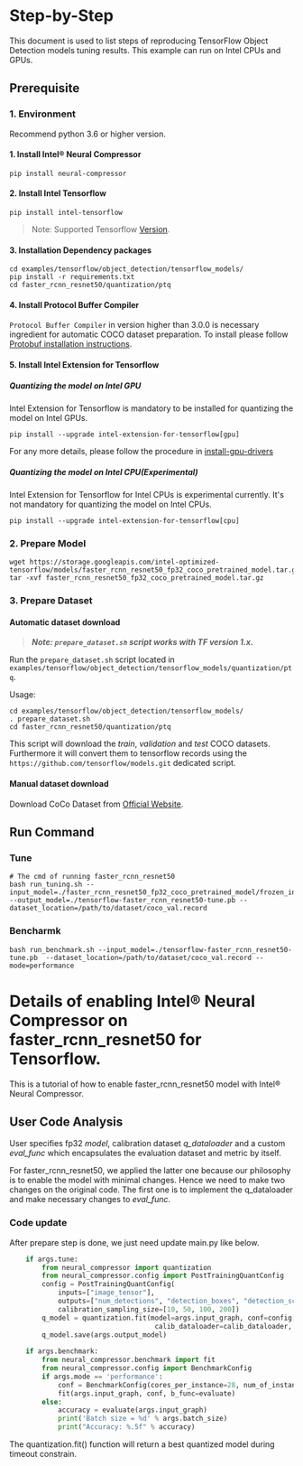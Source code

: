 Step-by-Step
============

This document is used to list steps of reproducing TensorFlow Object Detection models tuning results. This example can run on Intel CPUs and GPUs.

## Prerequisite


### 1. Environment
Recommend python 3.6 or higher version.

#### 1. Install Intel® Neural Compressor
```shell
pip install neural-compressor
```

#### 2. Install Intel Tensorflow
```shell
pip install intel-tensorflow
```
> Note: Supported Tensorflow [Version](../../../../../../README.md#supported-frameworks).

#### 3. Installation Dependency packages
```shell
cd examples/tensorflow/object_detection/tensorflow_models/
pip install -r requirements.txt
cd faster_rcnn_resnet50/quantization/ptq
```

#### 4. Install Protocol Buffer Compiler

`Protocol Buffer Compiler` in version higher than 3.0.0 is necessary ingredient for automatic COCO dataset preparation. To install please follow
[Protobuf installation instructions](https://grpc.io/docs/protoc-installation/#install-using-a-package-manager).

#### 5. Install Intel Extension for Tensorflow

##### Quantizing the model on Intel GPU
Intel Extension for Tensorflow is mandatory to be installed for quantizing the model on Intel GPUs.

```shell
pip install --upgrade intel-extension-for-tensorflow[gpu]
```
For any more details, please follow the procedure in [install-gpu-drivers](https://github.com/intel-innersource/frameworks.ai.infrastructure.intel-extension-for-tensorflow.intel-extension-for-tensorflow/blob/master/docs/install/install_for_gpu.md#install-gpu-drivers)

##### Quantizing the model on Intel CPU(Experimental)
Intel Extension for Tensorflow for Intel CPUs is experimental currently. It's not mandatory for quantizing the model on Intel CPUs.

```shell
pip install --upgrade intel-extension-for-tensorflow[cpu]
```

### 2. Prepare Model

```shell
wget https://storage.googleapis.com/intel-optimized-tensorflow/models/faster_rcnn_resnet50_fp32_coco_pretrained_model.tar.gz
tar -xvf faster_rcnn_resnet50_fp32_coco_pretrained_model.tar.gz
```

### 3. Prepare Dataset

#### Automatic dataset download

> **_Note: `prepare_dataset.sh` script works with TF version 1.x._**

Run the `prepare_dataset.sh` script located in `examples/tensorflow/object_detection/tensorflow_models/quantization/ptq`.

Usage:
```shell
cd examples/tensorflow/object_detection/tensorflow_models/
. prepare_dataset.sh
cd faster_rcnn_resnet50/quantization/ptq
```

This script will download the *train*, *validation* and *test* COCO datasets. Furthermore it will convert them to
tensorflow records using the `https://github.com/tensorflow/models.git` dedicated script.

#### Manual dataset download
Download CoCo Dataset from [Official Website](https://cocodataset.org/#download).


## Run Command

### Tune
  
  ```shell
  # The cmd of running faster_rcnn_resnet50
  bash run_tuning.sh --input_model=./faster_rcnn_resnet50_fp32_coco_pretrained_model/frozen_inference_graph.pb --output_model=./tensorflow-faster_rcnn_resnet50-tune.pb --dataset_location=/path/to/dataset/coco_val.record
  ```

### Bencharmk
  ```shell
  bash run_benchmark.sh --input_model=./tensorflow-faster_rcnn_resnet50-tune.pb  --dataset_location=/path/to/dataset/coco_val.record --mode=performance
  ```

Details of enabling Intel® Neural Compressor on faster_rcnn_resnet50 for Tensorflow.
=========================

This is a tutorial of how to enable faster_rcnn_resnet50 model with Intel® Neural Compressor.
## User Code Analysis
User specifies fp32 *model*, calibration dataset *q_dataloader* and a custom *eval_func* which encapsulates the evaluation dataset and metric by itself.

For faster_rcnn_resnet50, we applied the latter one because our philosophy is to enable the model with minimal changes. Hence we need to make two changes on the original code. The first one is to implement the q_dataloader and make necessary changes to *eval_func*.

### Code update

After prepare step is done, we just need update main.py like below.
```python
    if args.tune:
        from neural_compressor import quantization
        from neural_compressor.config import PostTrainingQuantConfig
        config = PostTrainingQuantConfig(
            inputs=["image_tensor"],
            outputs=["num_detections", "detection_boxes", "detection_scores", "detection_classes"],
            calibration_sampling_size=[10, 50, 100, 200])
        q_model = quantization.fit(model=args.input_graph, conf=config, 
                                    calib_dataloader=calib_dataloader, eval_func=evaluate)
        q_model.save(args.output_model)
            
    if args.benchmark:
        from neural_compressor.benchmark import fit
        from neural_compressor.config import BenchmarkConfig
        if args.mode == 'performance':
            conf = BenchmarkConfig(cores_per_instance=28, num_of_instance=1)
            fit(args.input_graph, conf, b_func=evaluate)
        else:
            accuracy = evaluate(args.input_graph)
            print('Batch size = %d' % args.batch_size)
            print("Accuracy: %.5f" % accuracy)
```

The quantization.fit() function will return a best quantized model during timeout constrain.
